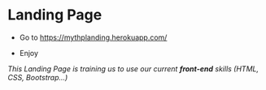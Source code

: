 # Landing Page

* Go to https://mythplanding.herokuapp.com/

* Enjoy


*This Landing Page is training us to use our current **front-end** skills (HTML, CSS, Bootstrap...)* 
